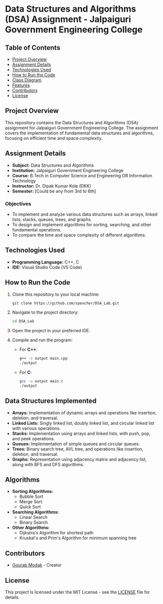 # Data Structures and Algorithms (DSA) Assignment - Jalpaiguri Government Engineering College

## Table of Contents
- [Project Overview](#project-overview)
- [Assignment Details](#assignment-details)
- [Technologies Used](#technologies-used)
- [How to Run the Code](#how-to-run-the-code)
- [Class Diagram](#class-diagram)
- [Features](#features)
- [Contributors](#contributors)
- [License](#license)

## Project Overview
This repository contains the Data Structures and Algorithms (DSA) assignment for Jalpaiguri Government Engineering College. The assignment covers the implementation of fundamental data structures and algorithms, focusing on efficient time and space complexity.

## Assignment Details
- **Subject:** Data Structures and Algorithms
- **Institution:** Jalpaiguri Government Engineering College
- **Course:** B.Tech in Computer Science and Engineering OR Information Technology
- **Instructor:** Dr. Dipak Kumar Kole (DKK)
- **Semester:** [Could be any from 3rd to 6th]

### Objectives
- To implement and analyze various data structures such as arrays, linked lists, stacks, queues, trees, and graphs.
- To design and implement algorithms for sorting, searching, and other fundamental operations.
- To compare the time and space complexity of different algorithms.

## Technologies Used
- **Programming Language:** C++, C
- **IDE:** Visual Studio Code (VS Code)

## How to Run the Code
1. Clone this repository to your local machine:
    ```bash
    git clone https://github.com/spexcher/DSA_Lab.git
    ```
2. Navigate to the project directory:
    ```bash
    cd DSA_Lab
    ```
3. Open the project in your preferred IDE.

4. Compile and run the program:
    - For **C++**: 
      ```bash
      g++ -o output main.cpp
      ./output
      ```
    - For **C**:
      ```bash
      gcc -o output main.c
      ./output
      ```

## Data Structures Implemented
- **Arrays:** Implementation of dynamic arrays and operations like insertion, deletion, and traversal.
- **Linked Lists:** Singly linked list, doubly linked list, and circular linked list with various operations.
- **Stacks:** Implementation using arrays and linked lists, with push, pop, and peek operations.
- **Queues:** Implementation of simple queues and circular queues.
- **Trees:** Binary search tree, AVL tree, and operations like insertion, deletion, and traversal.
- **Graphs:** Representation using adjacency matrix and adjacency list, along with BFS and DFS algorithms.

## Algorithms
- **Sorting Algorithms:**
  - Bubble Sort
  - Merge Sort
  - Quick Sort
- **Searching Algorithms:**
  - Linear Search
  - Binary Search
- **Other Algorithms:**
  - Dijkstra's Algorithm for shortest path
  - Kruskal's and Prim's Algorithm for minimum spanning tree

## Contributors
- [Gourab Modak](https://github.com/spexcher) - Creator

## License
This project is licensed under the MIT License - see the [LICENSE](LICENSE) file for details.
